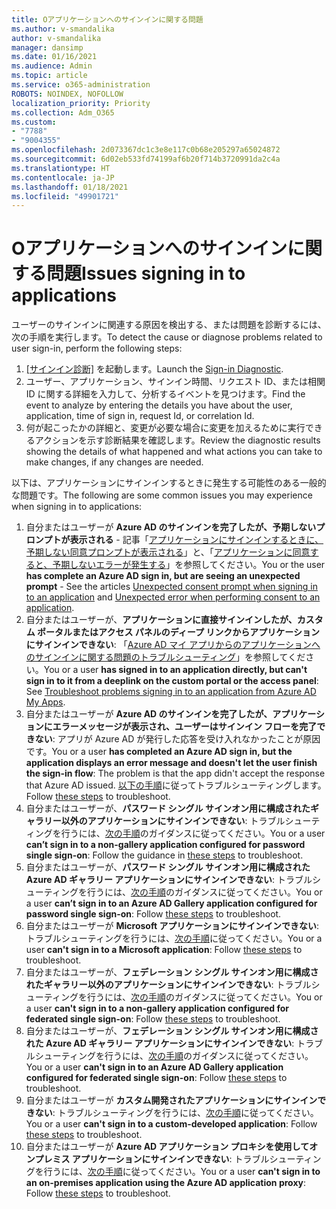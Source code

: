 ```yaml
---
title: Oアプリケーションへのサインインに関する問題
ms.author: v-smandalika
author: v-smandalika
manager: dansimp
ms.date: 01/16/2021
ms.audience: Admin
ms.topic: article
ms.service: o365-administration
ROBOTS: NOINDEX, NOFOLLOW
localization_priority: Priority
ms.collection: Adm_O365
ms.custom:
- "7788"
- "9004355"
ms.openlocfilehash: 2d073367dc1c3e8e117c0b68e205297a65024872
ms.sourcegitcommit: 6d02eb533fd74199af6b20f714b3720991da2c4a
ms.translationtype: HT
ms.contentlocale: ja-JP
ms.lasthandoff: 01/18/2021
ms.locfileid: "49901721"
---
```

# <a name="issues-signing-in-to-applications"></a><span data-ttu-id="2b5ae-102">Oアプリケーションへのサインインに関する問題</span><span class="sxs-lookup"><span data-stu-id="2b5ae-102">Issues signing in to applications</span></span>

<span data-ttu-id="2b5ae-103">ユーザーのサインインに関連する原因を検出する、または問題を診断するには、次の手順を実行します。</span><span class="sxs-lookup"><span data-stu-id="2b5ae-103">To detect the cause or diagnose problems related to user sign-in, perform the following steps:</span></span>

1. <span data-ttu-id="2b5ae-104">[[サインイン診断]](https://ms.portal.azure.com/#blade/Microsoft_AAD_IAM/ActiveDirectoryMenuBlade/diagnose/symptomId/ms_aad_dxp_signin_caDiagnoseAndSolveSummarySymptom) を起動します。</span><span class="sxs-lookup"><span data-stu-id="2b5ae-104">Launch the [Sign-in Diagnostic](https://ms.portal.azure.com/#blade/Microsoft_AAD_IAM/ActiveDirectoryMenuBlade/diagnose/symptomId/ms_aad_dxp_signin_caDiagnoseAndSolveSummarySymptom).</span></span>
2. <span data-ttu-id="2b5ae-105">ユーザー、アプリケーション、サインイン時間、リクエスト ID、または相関 ID に関する詳細を入力して、分析するイベントを見つけます。</span><span class="sxs-lookup"><span data-stu-id="2b5ae-105">Find the event to analyze by entering the details you have about the user, application, time of sign in, request Id, or correlation Id.</span></span>
3. <span data-ttu-id="2b5ae-106">何が起こったかの詳細と、変更が必要な場合に変更を加えるために実行できるアクションを示す診断結果を確認します。</span><span class="sxs-lookup"><span data-stu-id="2b5ae-106">Review the diagnostic results showing the details of what happened and what actions you can take to make changes, if any changes are needed.</span></span>

<span data-ttu-id="2b5ae-107">以下は、アプリケーションにサインインするときに発生する可能性のある一般的な問題です。</span><span class="sxs-lookup"><span data-stu-id="2b5ae-107">The following are some common issues you may experience when signing in to applications:</span></span>

1. <span data-ttu-id="2b5ae-108">自分またはユーザーが **Azure AD のサインインを完了したが、予期しないプロンプトが表示される** - 記事「[アプリケーションにサインインするときに、予期しない同意プロンプトが表示される](https://docs.microsoft.com/azure/active-directory/manage-apps/application-sign-in-unexpected-user-consent-prompt)」と、「[アプリケーションに同意すると、予期しないエラーが発生する](https://docs.microsoft.com/azure/active-directory/manage-apps/application-sign-in-unexpected-user-consent-error)」を参照してください。</span><span class="sxs-lookup"><span data-stu-id="2b5ae-108">You or the user **has complete an Azure AD sign in, but are seeing an unexpected prompt** - See the articles [Unexpected consent prompt when signing in to an application](https://docs.microsoft.com/azure/active-directory/manage-apps/application-sign-in-unexpected-user-consent-prompt) and [Unexpected error when performing consent to an application](https://docs.microsoft.com/azure/active-directory/manage-apps/application-sign-in-unexpected-user-consent-error).</span></span>
2. <span data-ttu-id="2b5ae-109">自分またはユーザーが、**アプリケーションに直接サインインしたが、カスタム ポータルまたはアクセス パネルのディープ リンクからアプリケーションにサインインできない**: 「[Azure AD マイ アプリからのアプリケーションへのサインインに関する問題のトラブルシューティング](https://docs.microsoft.com/azure/active-directory/manage-apps/application-sign-in-other-problem-access-panel)」を参照してください。</span><span class="sxs-lookup"><span data-stu-id="2b5ae-109">You or a user **has signed in to an application directly, but can't sign in to it from a deeplink on the custom portal or the access panel**: See [Troubleshoot problems signing in to an application from Azure AD My Apps](https://docs.microsoft.com/azure/active-directory/manage-apps/application-sign-in-other-problem-access-panel).</span></span>
3. <span data-ttu-id="2b5ae-110">自分またはユーザーが **Azure AD のサインインを完了したが、アプリケーションにエラーメッセージが表示され、ユーザーはサインイン フローを完了できない**: アプリが Azure AD が発行した応答を受け入れなかったことが原因です。</span><span class="sxs-lookup"><span data-stu-id="2b5ae-110">You or a user **has completed an Azure AD sign in, but the application displays an error message and doesn't let the user finish the sign-in flow**: The problem is that the app didn't accept the response that Azure AD issued.</span></span> <span data-ttu-id="2b5ae-111">[以下の手順](https://docs.microsoft.com/azure/active-directory/application-sign-in-problem-application-error)に従ってトラブルシューティングします。</span><span class="sxs-lookup"><span data-stu-id="2b5ae-111">Follow [these steps](https://docs.microsoft.com/azure/active-directory/application-sign-in-problem-application-error) to troubleshoot.</span></span>
4. <span data-ttu-id="2b5ae-112">自分またはユーザーが、**パスワード シングル サインオン用に構成されたギャラリー以外のアプリケーションにサインインできない**: トラブルシューティングを行うには、[次の手順](https://docs.microsoft.com/azure/active-directory/manage-apps/troubleshoot-password-based-sso)のガイダンスに従ってください。</span><span class="sxs-lookup"><span data-stu-id="2b5ae-112">You or a user **can’t sign in to a non-gallery application configured for password single sign-on**: Follow the guidance in [these steps](https://docs.microsoft.com/azure/active-directory/manage-apps/troubleshoot-password-based-sso) to troubleshoot.</span></span>
5. <span data-ttu-id="2b5ae-113">自分またはユーザーが、**パスワード シングル サインオン用に構成された Azure AD ギャラリー アプリケーションにサインインできない**: トラブルシューティングを行うには、[次の手順](https://docs.microsoft.com/azure/active-directory/manage-apps/troubleshoot-password-based-sso)のガイダンスに従ってください。</span><span class="sxs-lookup"><span data-stu-id="2b5ae-113">You or a user **can’t sign in to an Azure AD Gallery application configured for password single sign-on**: Follow [these steps](https://docs.microsoft.com/azure/active-directory/manage-apps/troubleshoot-password-based-sso) to troubleshoot.</span></span>
6. <span data-ttu-id="2b5ae-114">自分またはユーザーが **Microsoft アプリケーションにサインインできない**: トラブルシューティングを行うには、[次の手順](https://docs.microsoft.com/azure/active-directory/manage-apps/application-sign-in-problem-first-party-microsoft)に従ってください。</span><span class="sxs-lookup"><span data-stu-id="2b5ae-114">You or a user **can't sign in to a Microsoft application**: Follow [these steps](https://docs.microsoft.com/azure/active-directory/manage-apps/application-sign-in-problem-first-party-microsoft) to troubleshoot.</span></span>
7. <span data-ttu-id="2b5ae-115">自分またはユーザーが、**フェデレーション シングル サインオン用に構成されたギャラリー以外のアプリケーションにサインインできない**: トラブルシューティングを行うには、[次の手順](https://docs.microsoft.com/azure/active-directory/application-sign-in-problem-federated-sso-non-gallery)のガイダンスに従ってください。</span><span class="sxs-lookup"><span data-stu-id="2b5ae-115">You or a user **can't sign in to a non-gallery application configured for federated single sign-on**: Follow [these steps](https://docs.microsoft.com/azure/active-directory/application-sign-in-problem-federated-sso-non-gallery) to troubleshoot.</span></span>
8. <span data-ttu-id="2b5ae-116">自分またはユーザーが、**フェデレーション シングル サインオン用に構成された Azure AD ギャラリー アプリケーションにサインインできない**: トラブルシューティングを行うには、[次の手順](https://docs.microsoft.com/azure/active-directory/manage-apps/application-sign-in-problem-federated-sso-gallery)のガイダンスに従ってください。</span><span class="sxs-lookup"><span data-stu-id="2b5ae-116">You or a user **can't sign in to an Azure AD Gallery application configured for federated single sign-on**: Follow [these steps](https://docs.microsoft.com/azure/active-directory/manage-apps/application-sign-in-problem-federated-sso-gallery) to troubleshoot.</span></span>
9. <span data-ttu-id="2b5ae-117">自分またはユーザーが **カスタム開発されたアプリケーションにサインインできない**: トラブルシューティングを行うには、[次の手順](https://docs.microsoft.com/azure/active-directory/manage-apps/application-sign-in-problem-federated-sso-gallery)に従ってください。</span><span class="sxs-lookup"><span data-stu-id="2b5ae-117">You or a user **can't sign in to a custom-developed application**: Follow [these steps](https://docs.microsoft.com/azure/active-directory/manage-apps/application-sign-in-problem-federated-sso-gallery) to troubleshoot.</span></span>
10. <span data-ttu-id="2b5ae-118">自分またはユーザーが **Azure AD アプリケーション プロキシを使用してオンプレミス アプリケーションにサインインできない**: トラブルシューティングを行うには、[次の手順](https://docs.microsoft.com/azure/active-directory/manage-apps/application-sign-in-problem-on-premises-application-proxy)に従ってください。</span><span class="sxs-lookup"><span data-stu-id="2b5ae-118">You or a user **can't sign in to an on-premises application using the Azure AD application proxy**: Follow [these steps](https://docs.microsoft.com/azure/active-directory/manage-apps/application-sign-in-problem-on-premises-application-proxy) to troubleshoot.</span></span>

